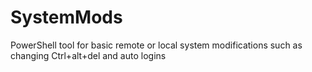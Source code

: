 # SystemMods
PowerShell tool for basic remote or local system modifications such as changing Ctrl+alt+del and auto logins
